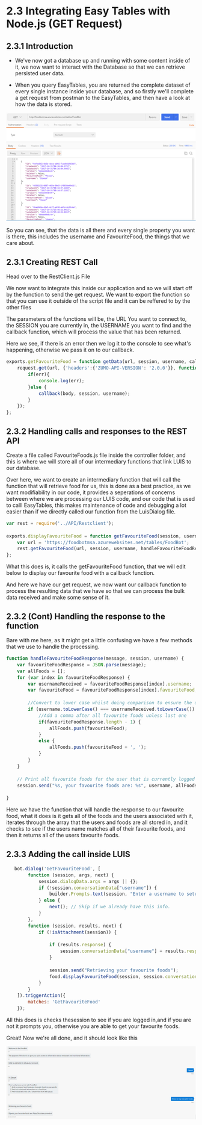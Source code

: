 # 2.3 Integrating Easy Tables with Node.js (GET Request) 

## 2.3.1 Introduction

- We've now got a database up and running with some content inside of it, we now want to interact with the Database so that we can retrieve persisted user data.

- When you query EasyTables, you are returned the complete dataset of every single instance inside your database, and so firstly
we'll complete a get request from postman to the EasyTables, and then have a look at how the data is stored.

![Postman](photos/POSTman.PNG)

So you can see, that the data is all there and every single property you want is there, this includes the username and FavouriteFood, the things that we care about.



## 2.3.1 Creating REST Call

Head over to the RestClient.js File

We now want to integrate this inside our application and so we will start off by the function to send the get request.
We want to export the function so that you can use it outside of the script file and it can be reffered to by the other files

The parameters of the functions will be, the URL You want to connect to, the SESSION you are currently in, the USERNAME you want to find and the callback function, which will process the value that has been returned.

Here we see, if there is an error then we log it to the console to see what's happening, otherwise we pass it on to our callback.
```javascript
exports.getFavouriteFood = function getData(url, session, username, callback){
    request.get(url, {'headers':{'ZUMO-API-VERSION': '2.0.0'}}, function(err,res,body){
        if(err){
            console.log(err);
        }else {
            callback(body, session, username);
        }
    });
};
```

## 2.3.2 Handling calls and responses to the REST API
Create a file called FavouriteFoods.js file inside the controller folder, and this is where we will store all of our intermediary functions that link LUIS to our database.

Over here, we want to create an intermediary function that will call the function that will retrieve food for us, this is done as a best practice, as we want modifiability in our code, it provides a seperations of concerns between where we are processing our LUIS code, and our code that is used to calll EasyTables, this makes maintenance of code and debugging a lot easier than if we directly called our function from the LuisDialog file.

```Javascript
var rest = require('../API/Restclient');

exports.displayFavouriteFood = function getFavouriteFood(session, username){
    var url = 'https://foodbotmsa.azurewebsites.net/tables/FoodBot';
    rest.getFavouriteFood(url, session, username, handleFavouriteFoodResponse)
};

```
What this does is, it calls the getFavouriteFood function, that we will edit below to display our favourite food with a callback function.

And here we have our get request, we now want our callback function to process the resulting data that we have so that we can process the bulk data received and make some sense of it.

## 2.3.2 (Cont) Handling the response to the function
Bare with me here, as it might get a little confusing we have a few methods that we use to handle the processing.

```javascript
function handleFavouriteFoodResponse(message, session, username) {
    var favouriteFoodResponse = JSON.parse(message);
    var allFoods = [];
    for (var index in favouriteFoodResponse) {
        var usernameReceived = favouriteFoodResponse[index].username;
        var favouriteFood = favouriteFoodResponse[index].favouriteFood;

        //Convert to lower case whilst doing comparison to ensure the user can type whatever they like
        if (username.toLowerCase() === usernameReceived.toLowerCase()) {
            //Add a comma after all favourite foods unless last one
            if(favouriteFoodResponse.length - 1) {
                allFoods.push(favouriteFood);
            }
            else {
                allFoods.push(favouriteFood + ', ');
            }
        }        
    }
    
    // Print all favourite foods for the user that is currently logged in
    session.send("%s, your favourite foods are: %s", username, allFoods);                
    
}
```
Here we have the function that will handle the response to our favourite food, what it does is it gets all of the foods and the users associated with it, iterates through the array that the users and foods are all stored in, and it checks to see if the users name matches all of their favourite foods, and then it returns all of the users favourite foods.


## 2.3.3 Adding the call inside LUIS

```javascript
   bot.dialog('GetFavouriteFood', [
        function (session, args, next) {
            session.dialogData.args = args || {};        
            if (!session.conversationData["username"]) {
                builder.Prompts.text(session, "Enter a username to setup your account.");                
            } else {
                next(); // Skip if we already have this info.
            }
        },
        function (session, results, next) {
            if (!isAttachment(session)) {

                if (results.response) {
                    session.conversationData["username"] = results.response;
                }

                session.send("Retrieving your favourite foods");
                food.displayFavouriteFood(session, session.conversationData["username"]);  // <---- THIS LINE HERE IS WHAT WE NEED 
            }
        }
    ]).triggerAction({
        matches: 'GetFavouriteFood'
    });
```
All this does is checks thesession to see if you are logged in,and if you are not it prompts you, otherwise you are able  to get your favourite foods.






Great! Now we're all done, and it should look like this

![Bot Builder](photos/BotBuilder.PNG)

